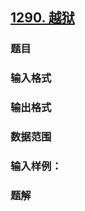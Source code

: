 ## [1290. 越狱](https://www.acwing.com/problem/content/1292/)

### 题目

### 输入格式

### 输出格式

### 数据范围

### 输入样例：



### 题解

